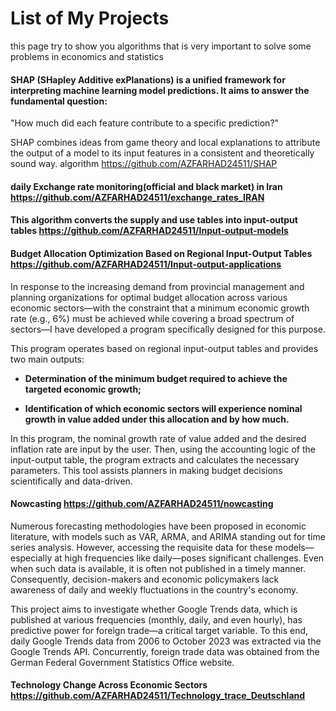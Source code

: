 # List  of My Projects
this page try to show you algorithms that is very important to solve some problems in economics and statistics
#### SHAP (SHapley Additive exPlanations) is a unified framework for interpreting machine learning model predictions. It aims to answer the fundamental question:

"How much did each feature contribute to a specific prediction?"

SHAP combines ideas from game theory and local explanations to attribute the output of a model to its input features in a consistent and theoretically sound way. algorithm https://github.com/AZFARHAD24511/SHAP
#### daily Exchange rate monitoring(official and black market) in Iran  https://github.com/AZFARHAD24511/exchange_rates_IRAN
#### This algorithm converts the supply and use tables into input-output tables https://github.com/AZFARHAD24511/Input-output-models

#### Budget Allocation Optimization Based on Regional Input-Output Tables https://github.com/AZFARHAD24511/Input-output-applications

In response to the increasing demand from provincial management and planning organizations for optimal budget allocation across various economic sectors—with the constraint that a minimum economic growth rate (e.g., 6%) must be achieved while covering a broad spectrum of sectors—I have developed a program specifically designed for this purpose.

This program operates based on regional input-output tables and provides two main outputs:

- **Determination of the minimum budget required to achieve the targeted economic growth;**

- **Identification of which economic sectors will experience nominal growth in value added under this allocation and by how much.**

In this program, the nominal growth rate of value added and the desired inflation rate are input by the user. Then, using the accounting logic of the input-output table, the program extracts and calculates the necessary parameters. This tool assists planners in making budget decisions scientifically and data-driven.

#### Nowcasting https://github.com/AZFARHAD24511/nowcasting
Numerous forecasting methodologies have been proposed in economic literature, with models such as VAR, ARMA, and ARIMA standing out for time series analysis. However, accessing the requisite data for these models—especially at high frequencies like daily—poses significant challenges. Even when such data is available, it is often not published in a timely manner. Consequently, decision-makers and economic policymakers lack awareness of daily and weekly fluctuations in the country's economy.

This project aims to investigate whether Google Trends data, which is published at various frequencies (monthly, daily, and even hourly), has predictive power for foreign trade—a critical target variable. To this end, daily Google Trends data from 2006 to October 2023 was extracted via the Google Trends API. Concurrently, foreign trade data was obtained from the German Federal Government Statistics Office website.
#### Technology Change Across Economic Sectors  https://github.com/AZFARHAD24511/Technology_trace_Deutschland


